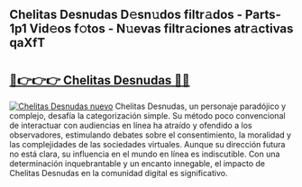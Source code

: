 ## Chelitas Desnudas D𝚎sn𝚞dos filtr𝚊dos - Parts-1p1 Vid𝚎os f𝚘tos - N𝚞evas filtr𝚊ciones atr𝚊ctivas qaXfT

# <h2><a href="http://mb2i6h.tromn.icu/?c=Chelitas+Desnudas">🔗👉👉👉 Chelitas Desnudas 🔗🔗</a></h2>

[![Chelitas Desnudas nuevo](https://i.imgur.com/pEAQMta.gif)](http://mb2i6h.tromn.icu/?c=Chelitas+Desnudas)
Chelitas Desnudas, un personaje paradójico y complejo, desafía la categorización simple. Su método poco convencional de interactuar con audiencias en línea ha atraído y ofendido a los observadores, estimulando debates sobre el consentimiento, la moralidad y las complejidades de las sociedades virtuales. Aunque su dirección futura no está clara, su influencia en el mundo en línea es indiscutible. Con una determinación inquebrantable y un encanto innegable, el impacto de Chelitas Desnudas en la comunidad digital es significativo.
